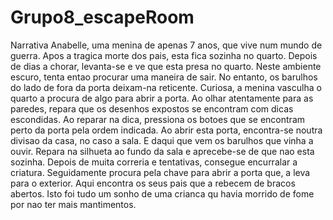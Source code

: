 # Grupo8_escapeRoom
Narrativa
Anabelle, uma menina de apenas 7 anos, que vive num mundo de guerra. Apos a tragica morte dos pais, esta fica sozinha no quarto. Depois de dias a chorar, levanta-se e ve que esta presa no quarto. Neste ambiente escuro, tenta entao procurar uma maneira de sair. No entanto, os barulhos do lado de fora da porta deixam-na reticente.
Curiosa, a menina vasculha o quarto a procura de algo para abrir a porta. Ao olhar atentamente para as paredes, repara que os desenhos expostos se encontram com dicas escondidas. Ao reparar na dica, pressiona  os botoes que se encontram perto da porta pela ordem indicada.
Ao abrir esta porta, encontra-se noutra divisao da casa, no caso a sala. E daqui que vem os barulhos que vinha a ouvir. Repara na silhueta ao fundo da sala e aprecebe-se de que nao esta sozinha. Depois de muita correria e tentativas, consegue encurralar a criatura. Seguidamente procura pela chave para abrir a porta que, a leva para o exterior. Aqui encontra os seus pais que a rebecem de bracos abertos. Isto foi tudo um sonho de uma crianca qu havia morrido de fome por nao ter mais mantimentos.
